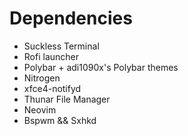 # Dependencies
  * Suckless Terminal
  * Rofi launcher
  * Polybar + adi1090x's Polybar themes
  * Nitrogen
  * xfce4-notifyd
  * Thunar File Manager
  * Neovim
  * Bspwm && Sxhkd
  

